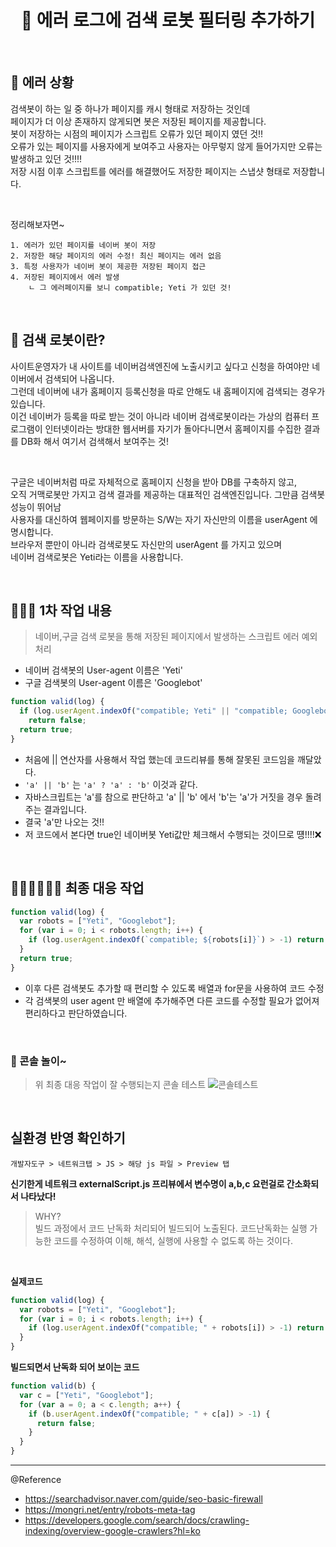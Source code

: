 # <div align="center">🚨 에러 로그에 검색 로봇 필터링 추가하기</div>

<br>

## 🚨 에러 상황

검색봇이 하는 일 중 하나가 페이지를 캐시 형태로 저장하는 것인데  
페이지가 더 이상 존재하지 않게되면 봇은 저장된 페이지를 제공합니다.  
봇이 저장하는 시점의 페이지가 스크립트 오류가 있던 페이지 였던 것!!  
오류가 있는 페이지를 사용자에게 보여주고 사용자는 아무렇지 않게 들어가지만 오류는 발생하고 있던 것!!!!  
저장 시점 이후 스크립트를 에러를 해결했어도 저장한 페이지는 스냅샷 형태로 저장합니다.

<br>

정리해보자면~

```
1. 에러가 있던 페이지를 네이버 봇이 저장
2. 저장한 해당 페이지의 에러 수정! 최신 페이지는 에러 없음
3. 특정 사용자가 네이버 봇이 제공한 저장된 페이지 접근
4. 저장된 페이지에서 에러 발생
    ㄴ 그 에러페이지를 보니 compatible; Yeti 가 있던 것!
```

<br>

## 🤖 검색 로봇이란?

사이트운영자가 내 사이트를 네이버검색엔진에 노출시키고 싶다고 신청을 하여야만 네이버에서 검색되어 나옵니다.  
그런데 네이버에 내가 홈페이지 등록신청을 따로 안해도 내 홈페이지에 검색되는 경우가 있습니다.  
이건 네이버가 등록을 따로 받는 것이 아니라 네이버 검색로봇이라는 가상의 컴퓨터 프로그램이 인터넷이라는 방대한 웹서버를 자기가 돌아다니면서 홈페이지를 수집한 결과를 DB화 해서 여기서 검색해서 보여주는 것!

<br>

구글은 네이버처럼 따로 자체적으로 홈페이지 신청을 받아 DB를 구축하지 않고,  
오직 거맥로봇만 가지고 검색 결과를 제공하는 대표적인 검색엔진입니다. 그만큼 검색봇 성능이 뛰어남  
사용자를 대신하여 웹페이지를 방문하는 S/W는 자기 자신만의 이름을 userAgent 에 명시합니다.  
브라우저 뿐만이 아니라 검색로봇도 자신만의 userAgent 를 가지고 있으며  
네이버 검색로봇은 Yeti라는 이름을 사용합니다.

<br>

## 👩🏻‍💻 1차 작업 내용

> 네이버,구글 검색 로봇을 통해 저장된 페이지에서 발생하는 스크립트 에러 예외 처리

- 네이버 검색봇의 User-agent 이름은 'Yeti'
- 구글 검색봇의 User-agent 이름은 'Googlebot'

```javascript
function valid(log) {
  if (log.userAgent.indexOf("compatible; Yeti" || "compatible; Googlebot") > -1)
    return false;
  return true;
}
```

- 처음에 || 연산자를 사용해서 작업 했는데 코드리뷰를 통해 잘못된 코드임을 깨달았다.
- `'a' || 'b'` 는 `'a' ? 'a' : 'b'` 이것과 같다.
- 자바스크립트는 'a'를 참으로 판단하고 'a' || 'b' 에서 'b'는 'a'가 거짓을 경우 돌려주는 결과입니다.
- 결국 'a'만 나오는 것!!
- 저 코드에서 본다면 true인 네이버봇 Yeti값만 체크해서 수행되는 것이므로 떙!!!!❌

<br>

## 👩🏻‍💻👩🏻‍💻 최종 대응 작업

```javascript
function valid(log) {
  var robots = ["Yeti", "Googlebot"];
  for (var i = 0; i < robots.length; i++) {
    if (log.userAgent.indexOf(`compatible; ${robots[i]}`) > -1) return false;
  }
  return true;
}
```

- 이후 다른 검색봇도 추가할 때 편리할 수 있도록 배열과 for문을 사용하여 코드 수정
- 각 검색봇의 user agent 만 배열에 추가해주면 다른 코드를 수정할 필요가 없어져 편리하다고 판단하였습니다.

<br>

### 🛝 콘솔 놀이~

> 위 최종 대응 작업이 잘 수행되는지 콘솔 테스트
> ![콘솔테스트](https://user-images.githubusercontent.com/111990266/220123543-55a879f8-395b-4a72-9b0c-23f64f2fb2b9.png)

<br>

## 실환경 반영 확인하기

`개발자도구 > 네트워크탭 > JS > 해당 js 파일 > Preview 탭`

**신기한게 네트워크 externalScript.js 프리뷰에서 변수명이 a,b,c 요런걸로 간소화되서 나타났다!**

> WHY?  
> 빌드 과정에서 코드 난독화 처리되어 빌드되어 노출된다.
> 코드난독화는 실행 가능한 코드를 수정하여 이해, 해석, 실행에 사용할 수 없도록 하는 것이다.

<br>

**실제코드**

```javascript
function valid(log) {
  var robots = ["Yeti", "Googlebot"];
  for (var i = 0; i < robots.length; i++) {
    if (log.userAgent.indexOf("compatible; " + robots[i]) > -1) return false;
  }
}
```

**빌드되면서 난독화 되어 보이는 코드**

```javascript
function valid(b) {
  var c = ["Yeti", "Googlebot"];
  for (var a = 0; a < c.length; a++) {
    if (b.userAgent.indexOf("compatible; " + c[a]) > -1) {
      return false;
    }
  }
}
```

---

@Reference

- https://searchadvisor.naver.com/guide/seo-basic-firewall
- https://mongri.net/entry/robots-meta-tag
- https://developers.google.com/search/docs/crawling-indexing/overview-google-crawlers?hl=ko
